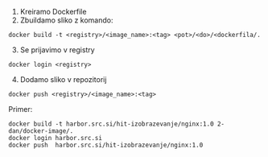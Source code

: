 1. Kreiramo Dockerfile
2. Zbuildamo sliko z komando:
```
docker build -t <registry>/<image_name>:<tag> <pot>/<do>/<dockerfila/.
```
3. Se prijavimo v registry
```
docker login <registry>
```
4. Dodamo sliko v repozitorij
```
docker push <registry>/<image_name>:<tag>
```

Primer:
```
docker build -t harbor.src.si/hit-izobrazevanje/nginx:1.0 2-dan/docker-image/.  
docker login harbor.src.si
docker push  harbor.src.si/hit-izobrazevanje/nginx:1.0 
```
